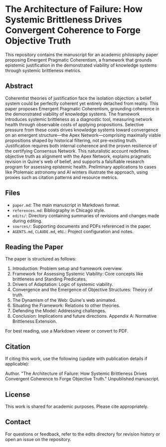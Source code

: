 # The Architecture of Failure: How Systemic Brittleness Drives Convergent Coherence to Forge Objective Truth

This repository contains the manuscript for an academic philosophy paper proposing Emergent Pragmatic Coherentism, a framework that grounds epistemic justification in the demonstrated viability of knowledge systems through systemic brittleness metrics.

## Abstract

Coherentist theories of justification face the isolation objection: a belief system could be perfectly coherent yet entirely detached from reality. This paper proposes Emergent Pragmatic Coherentism, grounding coherence in the demonstrated viability of knowledge systems. The framework introduces systemic brittleness as a diagnostic tool, measuring network health through observable costs of applying propositions. Selective pressure from these costs drives knowledge systems toward convergence on an emergent structure—the Apex Network—comprising maximally viable propositions shaped by historical filtering, not pre-existing truth. Justification requires both internal coherence and the proven resilience of the certifying Consensus Network. This naturalistic account redefines objective truth as alignment with the Apex Network, explains pragmatic revision in Quine's web of belief, and supports a falsifiable research program for assessing epistemic health. Preliminary applications to cases like Ptolemaic astronomy and AI winters illustrate the approach, using proxies such as citation patterns and resource metrics.

## Files

- `paper.md`: The main manuscript in Markdown format.
- `references.md`: Bibliography in Chicago style.
- `edits/`: Directory containing summaries of revisions and changes made during editing.
- `sources/`: Supporting documents and PDFs referenced in the paper.
- `AGENTS.md`, `CLAUDE.md`, etc.: Project configuration and notes.

## Reading the Paper

The paper is structured as follows:

1. Introduction: Problem setup and framework overview.
2. Framework for Assessing Systemic Viability: Core concepts like brittleness and Standing Predicates.
3. Drivers of Adaptation: Logic of systemic viability.
4. Convergence and the Emergence of Objective Structures: Theory of truth.
5. The Dynamism of the Web: Quine's web animated.
6. Situating the Framework: Relations to other theories.
7. Defending the Model: Addressing challenges.
8. Conclusion: Implications and future directions.
Appendix A: Normative Brittleness Extension.

For best reading, use a Markdown viewer or convert to PDF.

## Citation

If citing this work, use the following (update with publication details if applicable):

Author. "The Architecture of Failure: How Systemic Brittleness Drives Convergent Coherence to Forge Objective Truth." Unpublished manuscript.

## License

This work is shared for academic purposes. Please cite appropriately.

## Contact

For questions or feedback, refer to the edits directory for revision history or open an issue on the repository.